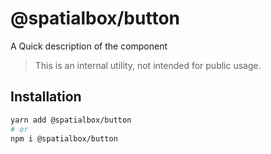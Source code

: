 # @spatialbox/button

A Quick description of the component

> This is an internal utility, not intended for public usage.

## Installation

```sh
yarn add @spatialbox/button
# or
npm i @spatialbox/button
```
